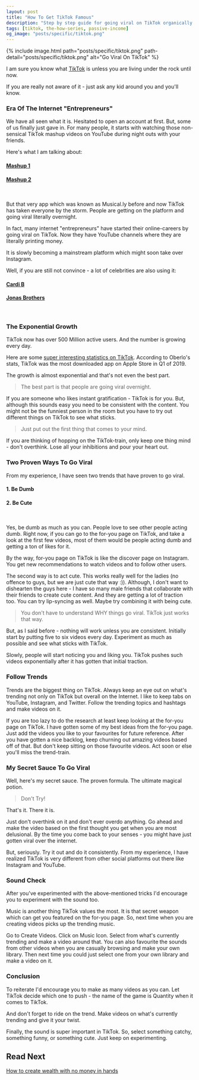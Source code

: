```yaml
---
layout: post
title: "How To Get TikTok Famous"
description: "Step by step guide for going viral on TikTok organically. The secrets of TikTok algorithms are revealed in this post."
tags: [tiktok, the-how-series, passive-income]
og_image: "posts/specific/tiktok.png"
---
```


{% include image.html path="posts/specific/tiktok.png" path-detail="posts/specific/tiktok.png" alt="Go Viral On TikTok" %}

I am sure you know what [TikTok](https://www.tiktok.com/) is unless you are living under the rock until now. 

If you are really not aware of it - just ask any kid around you and you'll know.

### Era Of The Internet "Entrepreneurs"

We have all seen what it is. Hesitated to open an account at first. But, some of us finally just gave in. For many people, it starts with watching those non-sensical TikTok mashup videos on YouTube during night outs with your friends.

Here's what I am talking about:

#### [Mashup 1](https://www.youtube.com/watch?v=0J4sxXhYDmU)
#### [Mashup 2](https://www.youtube.com/watch?v=ImJAjpl9it0)

<br>

But that very app which was known as Musical.ly before and now TikTok has taken everyone by the storm. People are getting on the platform and going viral literally overnight.

In fact, many internet "entrepreneurs" have started their online-careers by going viral on TikTok. Now they have YouTube channels where they are literally printing money.

It is slowly becoming a mainstream platform which might soon take over Instagram. 

Well, if you are still not convince - a lot of celebrities are also using it:

#### [Cardi B](https://www.tiktok.com/@iamcardib)
#### [Jonas Brothers](https://www.tiktok.com/@jonasbrothers)

<br>


### The Exponential Growth

TikTok now has over 500 Million active users. And the number is growing every day.

Here are some [super interesting statistics on TikTok](https://www.oberlo.com/blog/tiktok-statistics). According to Oberlo's stats, TikTok was the most downloaded app on Apple Store in Q1 of 2019. 

The growth is almost exponential and that's not even the best part. 

> The best part is that people are going viral overnight.

If you are someone who likes instant gratification - TikTok is for you. But, although this sounds easy you need to be consistent with the content. You might not be the funniest person in the room but you have to try out different things on TikTok to see what sticks.

> Just put out the first thing that comes to your mind.

If you are thinking of hopping on the TikTok-train, only keep one thing mind - don't overthink. Lose all your inhibitions and pour your heart out.
  
### Two Proven Ways To Go Viral

From my experience, I have seen two trends that have proven to go viral.

#### 1. Be Dumb
#### 2. Be Cute

<br>

Yes, be dumb as much as you can. People love to see other people acting dumb. Right now, if you can go to the for-you page on TikTok, and take a look at the first few videos, most of them would be people acting dumb and getting a ton of likes for it.

By the way, for-you page on TikTok is like the discover page on Instagram. You get new recommendations to watch videos and to follow other users.

The second way is to act cute. This works really well for the ladies (no offence to guys, but we are just cute that way :)). Although, I don't want to dishearten the guys here - I have so many male friends that collaborate with their friends to create cute content. And they are getting a lot of traction too. You can try lip-syncing as well. Maybe try combining it with being cute.

> You don't have to understand WHY things go viral. TikTok just works that way.

But, as I said before - nothing will work unless you are consistent. Initially start by putting five to six videos every day. Experiment as much as possible and see what sticks with TikTok.

Slowly, people will start noticing you and liking you. TikTok pushes such videos exponentially after it has gotten that initial traction.


### Follow Trends

Trends are the biggest thing on TikTok. Always keep an eye out on what's trending not only on TikTok but overall on the Internet. I like to keep tabs on YouTube, Instagram, and Twitter. Follow the trending topics and hashtags and make videos on it. 

If you are too lazy to do the research at least keep looking at the for-you page on TikTok. I have gotten some of my best ideas from the for-you page. Just add the videos you like to your favourites for future reference. After you have gotten a nice backlog, keep churning out amazing videos based off of that. But don't keep sitting on those favourite videos. Act soon or else you'll miss the trend-train.

### My Secret Sauce To Go Viral

Well, here's my secret sauce. The proven formula. The ultimate magical potion.

> Don't Try!

That's it. There it is.

Just don't overthink on it and don't ever overdo anything. Go ahead and make the video based on the first thought you get when you are most delusional. By the time you come back to your senses - you might have just gotten viral over the internet.

But, seriously. Try it out and do it consistently. From my experience, I have realized TikTok is very different from other social platforms out there like Instagram and YouTube.


### Sound Check

After you've experimented with the above-mentioned tricks I'd encourage you to experiment with the sound too.

Music is another thing TikTok values the most. It is that secret weapon which can get you featured on the for-you page. So, next time when you are creating videos picks up the trending music. 

Go to Create Videos. Click on Music Icon. Select from what's currently trending and make a video around that. You can also favourite the sounds from other videos when you are casually browsing and make your own library. Then next time you could just select one from your own library and make a video on it.


### Conclusion

To reiterate I'd encourage you to make as many videos as you can. Let TikTok decide which one to push - the name of the game is Quantity when it comes to TikTok. 

And don't forget to ride on the trend. Make videos on what's currently trending and give it your twist.

Finally, the sound is super important in TikTok. So, select something catchy, something funny, or something cute. Just keep on experimenting.
  


## Read Next

[How to create wealth with no money in hands](http://ngninja.com/posts/build-wealth-with-no-money)